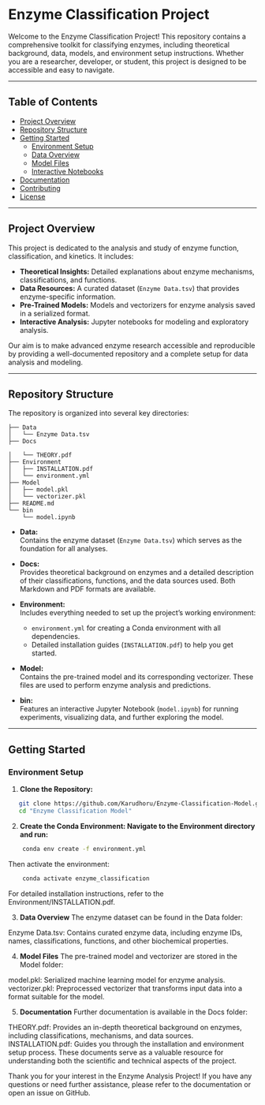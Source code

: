 # Enzyme Classification Project

Welcome to the Enzyme Classification Project! This repository contains a comprehensive toolkit for classifying enzymes, including theoretical background, data, models, and environment setup instructions. Whether you are a researcher, developer, or student, this project is designed to be accessible and easy to navigate.

---

## Table of Contents

- [Project Overview](#project-overview)
- [Repository Structure](#repository-structure)
- [Getting Started](#getting-started)
  - [Environment Setup](#environment-setup)
  - [Data Overview](#data-overview)
  - [Model Files](#model-files)
  - [Interactive Notebooks](#interactive-notebooks)
- [Documentation](#documentation)
- [Contributing](#contributing)
- [License](#license)

---

## Project Overview

This project is dedicated to the analysis and study of enzyme function, classification, and kinetics. It includes:
- **Theoretical Insights:** Detailed explanations about enzyme mechanisms, classifications, and functions.
- **Data Resources:** A curated dataset (`Enzyme Data.tsv`) that provides enzyme-specific information.
- **Pre-Trained Models:** Models and vectorizers for enzyme analysis saved in a serialized format.
- **Interactive Analysis:** Jupyter notebooks for modeling and exploratory analysis.

Our aim is to make advanced enzyme research accessible and reproducible by providing a well-documented repository and a complete setup for data analysis and modeling.

---

## Repository Structure

The repository is organized into several key directories:
```plain text
├── Data
│   └── Enzyme Data.tsv
├── Docs

│   └── THEORY.pdf
├── Environment
│   ├── INSTALLATION.pdf
│   └── environment.yml
├── Model
│   ├── model.pkl
│   └── vectorizer.pkl
├── README.md
└── bin
    └── model.ipynb
```

- **Data:**  
  Contains the enzyme dataset (`Enzyme Data.tsv`) which serves as the foundation for all analyses.

- **Docs:**  
  Provides theoretical background on enzymes and a detailed description of their classifications, functions, and the data sources used. Both Markdown and PDF formats are available.

- **Environment:**  
  Includes everything needed to set up the project’s working environment:
  - `environment.yml` for creating a Conda environment with all dependencies.
  - Detailed installation guides (`INSTALLATION.pdf`) to help you get started.

- **Model:**  
  Contains the pre-trained model and its corresponding vectorizer. These files are used to perform enzyme analysis and predictions.

- **bin:**  
  Features an interactive Jupyter Notebook (`model.ipynb`) for running experiments, visualizing data, and further exploring the model.

---

## Getting Started

### Environment Setup

1. **Clone the Repository:**
```bash
   git clone https://github.com/Karudhoru/Enzyme-Classification-Model.git
   cd "Enzyme Classification Model"
```

2. **Create the Conda Environment: Navigate to the Environment directory and run:**
```bash
    conda env create -f environment.yml
```
  Then activate the environment:
```bash
    conda activate enzyme_classification
```
  For detailed installation instructions, refer to the Environment/INSTALLATION.pdf.

3. **Data Overview**
  The enzyme dataset can be found in the Data folder:

  Enzyme Data.tsv: Contains curated enzyme data, including enzyme IDs, names, classifications, functions, and other biochemical properties.

4. **Model Files**
  The pre-trained model and vectorizer are stored in the Model folder:

  model.pkl: Serialized machine learning model for enzyme analysis.
  vectorizer.pkl: Preprocessed vectorizer that transforms input data into a format suitable for the model.

5. **Documentation**
  Further documentation is available in the Docs folder:

  THEORY.pdf: Provides an in-depth theoretical background on enzymes, including classifications, mechanisms, and data sources.
  INSTALLATION.pdf: Guides you through the installation and environment setup process.
  These documents serve as a valuable resource for understanding both the scientific and technical aspects of the project.

Thank you for your interest in the Enzyme Analysis Project! If you have any questions or need further assistance, please refer to the documentation or open an issue on GitHub.







